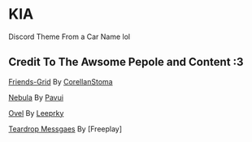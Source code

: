 # KIA
Discord Theme From a Car Name lol

## Credit To The Awsome Pepole and Content :3
[Friends-Grid](https://github.com/CorellanStoma/Friends-Grid) By [CorellanStoma](https://github.com/CorellanStoma)

[Nebula](https://github.com/Pavui/Nebula) By [Pavui](https://github.com/Pavui)

[Ovel](https://github.com/leeprky/Ovel) By [Leeprky](https://github.com/leeprky)

[Teardrop Messgaes](https://userstyles.world/style/13/discord-teardrop-messages) By [Freeplay]
